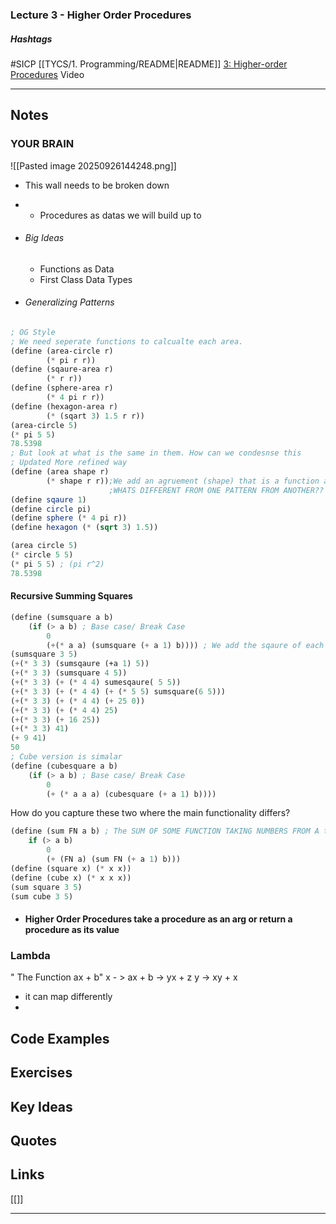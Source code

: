 ### Lecture 3 - Higher Order Procedures
##### Hashtags
#SICP
[[TYCS/1. Programming/README|README]]
[3: Higher-order Procedures](https://archive.org/details/ucberkeley_webcast_ogIGxEzvnSE) Video

---
## Notes
### YOUR BRAIN
![[Pasted image 20250926144248.png]]
- This wall needs to be broken down
- - Procedures as datas we will build up to

- ###### Big Ideas
	- Functions as Data
	- First Class Data Types
- ###### Generalizing Patterns
```scheme 
; OG Style
; We need seperate functions to calcualte each area.
(define (area-circle r) 
		(* pi r r))
(define (sqaure-area r)
		(* r r))
(define (sphere-area r)
		(* 4 pi r r))
(define (hexagon-area r) 
		(* (sqart 3) 1.5 r r))
(area-circle 5)
(* pi 5 5)
78.5398
; But look at what is the same in them. How can we condesnse this
; Updated More refined way
(define (area shape r)
		(* shape r r));We add an agruement (shape) that is a function as an param
					  ;WHATS DIFFERENT FROM ONE PATTERN FROM ANOTHER??   
(define sqaure 1)
(define circle pi)
(define sphere (* 4 pi r))
(define hexagon (* (sqrt 3) 1.5))

(area circle 5)
(* circle 5 5)
(* pi 5 5) ; (pi r^2)
78.5398
```

#### Recursive Summing Squares
```scheme
(define (sumsquare a b)
	(if (> a b) ; Base case/ Break Case
		0
		(+(* a a) (sumsquare (+ a 1) b)))) ; We add the sqaure of each call til breaks
(sumsquare 3 5)
(+(* 3 3) (sumsqaure (+a 1) 5))
(+(* 3 3) (sumsquare 4 5))
(+(* 3 3) (+ (* 4 4) sumesqaure( 5 5))
(+(* 3 3) (+ (* 4 4) (+ (* 5 5) sumsquare(6 5)))
(+(* 3 3) (+ (* 4 4) (+ 25 0))
(+(* 3 3) (+ (* 4 4) 25)
(+(* 3 3) (+ 16 25))
(+(* 3 3) 41)
(+ 9 41)
50
; Cube version is simalar
(define (cubesquare a b)
	(if (> a b) ; Base case/ Break Case
		0
		(+ (* a a a) (cubesquare (+ a 1) b))))
```
How do you capture these two where the main functionality differs?
```scheme
(define (sum FN a b) ; The SUM OF SOME FUNCTION TAKING NUMBERS FROM A to B.
	if (> a b)
		0
		(+ (FN a) (sum FN (+ a 1) b)))
(define (square x) (* x x))
(define (cube x) (* x x x))
(sum square 3 5)
(sum cube 3 5)
```
- #### Higher Order Procedures take a procedure as an arg or return a procedure as its value 
### Lambda
" The Function ax + b"
x - > ax + b
   -> yx + z
y -> xy + x
- it can map differently
- 
## Code Examples

## Exercises

## Key Ideas

## Quotes

## Links

[[]]

---

